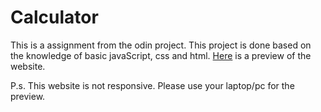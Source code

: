 # Calculator

This is a assignment from the odin project. This project is done based on the knowledge of basic javaScript, css and html. [Here](https://mahirrafid.github.io/Calculator/) is a preview of the website.

P.s. This website is not responsive. Please use your laptop/pc for the preview.

